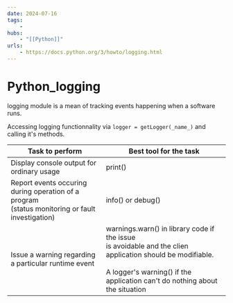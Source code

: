 ```yaml
---
date: 2024-07-16
tags:
    -
hubs:
    - "[[Python]]"
urls:
    - https://docs.python.org/3/howto/logging.html
---
```


# Python_logging 

logging module is a mean of tracking events happening when a software runs.

Accessing logging functionnality via ```logger = getLogger(_name_)``` and calling it's methods.

| Task to perform | Best tool for the task |
| ------------- | --------------  |
| Display console output for ordinary usage  | print() |
| Report events occuring during operation of a program <br> (status monitoring or fault investigation) | info() or debug() |
| Issue a warning regarding a particular runtime event | warnings.warn() in library code if the issue <br> is avoidable and the clien application should be modifiable.<br><br> A logger's warning() if the application can't do nothing about the situation|




